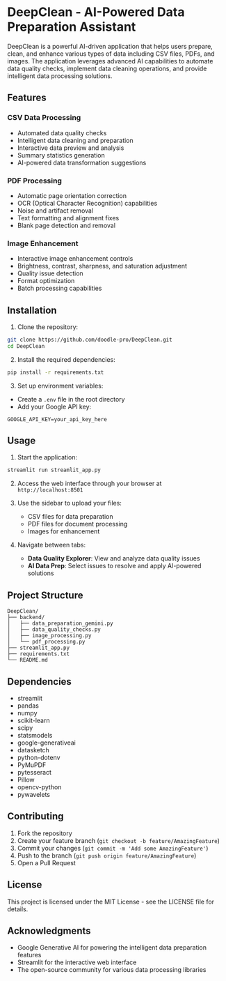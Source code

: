 # DeepClean - AI-Powered Data Preparation Assistant

DeepClean is a powerful AI-driven application that helps users prepare, clean, and enhance various types of data including CSV files, PDFs, and images. The application leverages advanced AI capabilities to automate data quality checks, implement data cleaning operations, and provide intelligent data processing solutions.

## Features

### CSV Data Processing
- Automated data quality checks
- Intelligent data cleaning and preparation
- Interactive data preview and analysis
- Summary statistics generation
- AI-powered data transformation suggestions

### PDF Processing
- Automatic page orientation correction
- OCR (Optical Character Recognition) capabilities
- Noise and artifact removal
- Text formatting and alignment fixes
- Blank page detection and removal

### Image Enhancement
- Interactive image enhancement controls
- Brightness, contrast, sharpness, and saturation adjustment
- Quality issue detection
- Format optimization
- Batch processing capabilities

## Installation

1. Clone the repository:
```bash
git clone https://github.com/doodle-pro/DeepClean.git
cd DeepClean
```

2. Install the required dependencies:
```bash
pip install -r requirements.txt
```

3. Set up environment variables:
- Create a `.env` file in the root directory
- Add your Google API key:
```
GOOGLE_API_KEY=your_api_key_here
```

## Usage

1. Start the application:
```bash
streamlit run streamlit_app.py
```

2. Access the web interface through your browser at `http://localhost:8501`

3. Use the sidebar to upload your files:
   - CSV files for data preparation
   - PDF files for document processing
   - Images for enhancement

4. Navigate between tabs:
   - **Data Quality Explorer**: View and analyze data quality issues
   - **AI Data Prep**: Select issues to resolve and apply AI-powered solutions

## Project Structure

```
DeepClean/
├── backend/
│   ├── data_preparation_gemini.py
│   ├── data_quality_checks.py
│   ├── image_processing.py
│   └── pdf_processing.py
├── streamlit_app.py
├── requirements.txt
└── README.md
```

## Dependencies

- streamlit
- pandas
- numpy
- scikit-learn
- scipy
- statsmodels
- google-generativeai
- datasketch
- python-dotenv
- PyMuPDF
- pytesseract
- Pillow
- opencv-python
- pywavelets

## Contributing

1. Fork the repository
2. Create your feature branch (`git checkout -b feature/AmazingFeature`)
3. Commit your changes (`git commit -m 'Add some AmazingFeature'`)
4. Push to the branch (`git push origin feature/AmazingFeature`)
5. Open a Pull Request

## License

This project is licensed under the MIT License - see the LICENSE file for details.

## Acknowledgments

- Google Generative AI for powering the intelligent data preparation features
- Streamlit for the interactive web interface
- The open-source community for various data processing libraries